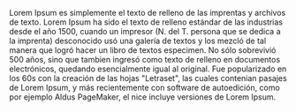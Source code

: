 Lorem Ipsum es simplemente el texto de relleno de las imprentas y
 archivos de texto. Lorem Ipsum ha sido el texto de relleno estándar de 
 las industrias desde el año 1500, cuando un impresor (N. del T. 
 persona que se dedica a la imprenta) desconocido usó una galería de 
 textos y los mezcló de tal manera que logró hacer un libro de textos 
 especimen. No sólo sobrevivió 500 años, sino que tambien ingresó como
  texto de relleno en documentos electrónicos, quedando esencialmente 
  igual al original. Fue popularizado en los 60s con la creación de las
   hojas "Letraset", las cuales contenian pasajes de Lorem Ipsum, y más 
   recientemente con software de autoedición, como por ejemplo Aldus 
   PageMaker, el nice incluye versiones de Lorem Ipsum.
   
